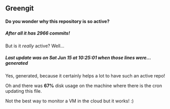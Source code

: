 ## Greengit

#### Do you wonder why this repository is so active?

##### After all it has 2966 commits!

But is it *really* active? Well...

##### Last update was on Sat Jun 15 at 10:25:01 when those lines were... generated

Yes, generated, because it certainly helps a lot to have such an active repo!

Oh and there was **67%** disk usage on the machine
where there is the cron updating this file.

Not the best way to monitor a VM in the cloud but it works! :)
